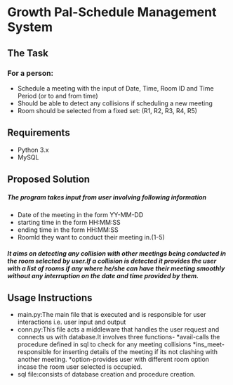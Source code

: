 # Growth Pal-Schedule Management System

## The Task
### For a person:
- Schedule a meeting with the input of Date, Time, Room ID and Time Period (or to and from time)
- Should be able to detect any collisions if scheduling a new meeting
- Room should be selected from a fixed set: (R1, R2, R3, R4, R5)

## Requirements
* Python 3.x
* MySQL

## Proposed Solution
##### The program takes input from user involving following information
* Date of the meeting in the form YY-MM-DD
* starting time in the form HH:MM:SS
* ending time in the form HH:MM:SS
* RoomId they want to conduct their meeting in.(1-5)

##### It aims on detecting any collision with other meetings being conducted in the room selected by user.If a collision is detected it provides the user with a list of rooms if any where he/she can have their meeting smoothly without any interruption on the date and time provided by them.

## Usage Instructions
- main.py:The main file that is executed and is responsible for user interactions i.e. user input and output
- conn.py:This file acts a middleware that handles the user request and connects us with database.It involves three functions-
*avail-calls the procedure defined in sql to check for any meeting collisions
*ins_meet-responsible for inserting details of the meeting if its not clashing with another meeting.
*option-provides user with different room option incase the room user selected is occupied.
- sql file:consists of database creation and procedure creation.
